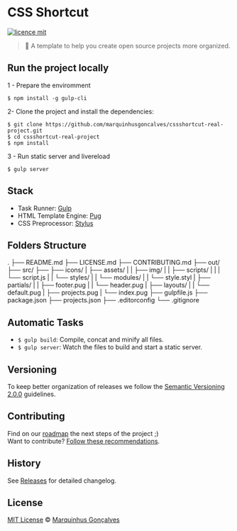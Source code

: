# CSS Shortcut

[![licence mit](https://img.shields.io/badge/licence-MIT-blue.svg)](https://github.com/marquinhusgoncalves/cssshortcut-real-project/LICENSE.md)

> :rocket: A template to help you create open source projects more organized.

## Run the project locally

1 - Prepare the enviromment

`$ npm install -g gulp-cli`

2- Clone the project and install the dependencies:

```
$ git clone https://github.com/marquinhusgoncalves/cssshortcut-real-project.git
$ cd cssshortcut-real-project
$ npm install
```

3 - Run static server and livereload

`$ gulp server`

## Stack

- Task Runner: [Gulp](http://gulpjs.com/)
- HTML Template Engine: [Pug](https://pugjs.org/api/getting-started.html)
- CSS Preprocessor: [Stylus](http://stylus-lang.com/)

## Folders Structure

.
├── README.md
├── LICENSE.md
├── CONTRIBUTING.md
├── out/
├── src/
├── ├── icons/
|   ├── assets/
|   |   ├── img/
|   |   ├── scripts/
|   |   |   └── script.js
|   |   └── styles/
|   |       └── modules/
|   |       └── style.styl
|   ├── partials/
|   |   ├── footer.pug
|   |   └── header.pug
|   ├── layouts/
|   |   └── default.pug
|   ├── projects.pug
|   └── index.pug
├── gulpfile.js
├── package.json
├── projects.json
├── .editorconfig
└── .gitignore

## Automatic Tasks

- `$ gulp build`: Compile, concat and minify all files.
- `$ gulp server`: Watch the files to build and start a static server.

## Versioning

To keep better organization of releases we follow the [Semantic Versioning 2.0.0](http://semver.org/) guidelines.

## Contributing
Find on our [roadmap](https://github.com/marquinhusgoncalves/cssshortcut-real-project/issues) the next steps of the project ;)
<br>
Want to contribute? [Follow these recommendations](https://github.com/marquinhusgoncalves/cssshortcut-real-project/CONTRIBUTING.md).

## History
See [Releases](https://github.com/marquinhusgoncalves/cssshortcut-real-project/releases) for detailed changelog.

## License
[MIT License](https://github.com/marquinhusgoncalves/cssshortcut-real-project/LICENSE.md) © [Marquinhus Gonçalves](http://marquinhusgoncalves.com/)